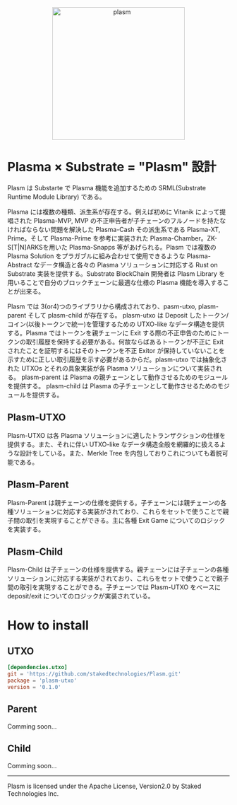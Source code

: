 <div align="center"><img width="300" alt="plasm" src="https://user-images.githubusercontent.com/6259384/55708398-cf9ae900-5a20-11e9-859c-3435b55c68a5.png"></div>

# Plasma × Substrate = "Plasm" 設計
Plasm は Substarte で Plasma 機能を追加するための SRML(Substrate Runtime Module Library) である。

Plasma には複数の種類、派生系が存在する。例えば初めに Vitanik によって提唱された Plasma-MVP, MVP の不正申告者が子チェーンのフルノードを持たなければならない問題を解決した Plasma-Cash その派生系である Plasma-XT, Prime。そして Plasma-Prime を参考に実装された Plasma-Chamber。ZK-S[T|N]ARKSを用いた Plasma-Snapps 等があげられる。Plasm では複数の Plasma Solution をプラガブルに組み合わせて使用できるような Plasma-Abstract なデータ構造と各々の Plasma ソリューションに対応する Rust on Substrate 実装を提供する。Substrate BlockChain 開発者は Plasm Library を用いることで自分のブロックチェーンに最適な仕様の Plasma 機能を導入することが出来る。

Plasm では 3(or4)つのライブラリから構成されており、pasm-utxo, plasm-parent そして plasm-child が存在する。
plasm-utxo は Deposit したトークン/コイン(以後トークンで統一)を管理するための UTXO-like なデータ構造を提供する。Plasma ではトークンを親チェーンに Exit する際の不正申告のためにトークンの取引履歴を保持する必要がある。何故ならばあるトークンが不正に Exit されたことを証明するにはそのトークンを不正 Exitor が保持していないことを示すために正しい取引履歴を示す必要があるからだ。plasm-utxo では抽象化された UTXOs とそれの具象実装が各 Plasma ソリューションについて実装される。
plasm-parent は Plasma の親チェーンとして動作させるためのモジュールを提供する。
plasm-child は Plasma の子チェーンとして動作させるためのモジュールを提供する。

## Plasm-UTXO
Plasm-UTXO は各 Plasma ソリューションに適したトランザクションの仕様を提供する。また、それに伴い UTXO-like なデータ構造全般を網羅的に扱えるような設計をしている。また、Merkle Tree を内包しておりこれについても着脱可能である。

## Plasm-Parent
Plasm-Parent は親チェーンの仕様を提供する。子チェーンには親チェーンの各種ソリューションに対応する実装がされており、これらをセットで使うことで親子間の取引を実現することができる。主に各種 Exit Game についてのロジックを実装する。

## Plasm-Child
Plasm-Child は子チェーンの仕様を提供する。親チェーンには子チェーンの各種ソリューションに対応する実装がされており、これらをセットで使うことで親子間の取引を実現することができる。子チェーンでは Plasm-UTXO をベースに deposit/exit についてのロジックが実装されている。

# How to install

## UTXO
```toml
[dependencies.utxo]
git = 'https://github.com/stakedtechnologies/Plasm.git'
package = 'plasm-utxo'
version = '0.1.0' 
```

## Parent
Comming soon...

## Child
Comming soon...

* * *
Plasm is licensed under the Apache License, Version2.0 by Staked Technologies Inc.
